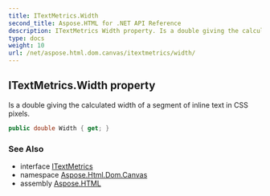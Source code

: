 ```yaml
---
title: ITextMetrics.Width
second_title: Aspose.HTML for .NET API Reference
description: ITextMetrics Width property. Is a double giving the calculated width of a segment of inline text in CSS pixels
type: docs
weight: 10
url: /net/aspose.html.dom.canvas/itextmetrics/width/
---
```

## ITextMetrics.Width property

Is a double giving the calculated width of a segment of inline text in CSS pixels.

```csharp
public double Width { get; }
```

### See Also

* interface [ITextMetrics](../)
* namespace [Aspose.Html.Dom.Canvas](../../../aspose.html.dom.canvas/)
* assembly [Aspose.HTML](../../../)
